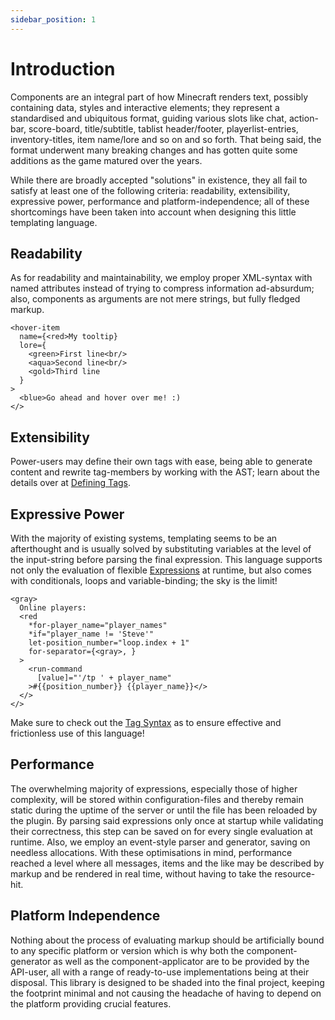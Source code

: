 ```yaml
---
sidebar_position: 1
---
```


# Introduction

Components are an integral part of how Minecraft renders text, possibly containing data, styles and interactive elements; they represent a standardised and ubiquitous format, guiding various slots like chat, action-bar, score-board, title/subtitle, tablist header/footer, playerlist-entries, inventory-titles, item name/lore and so on and so forth. That being said, the format underwent many breaking changes and has gotten quite some additions as the game matured over the years.

While there are broadly accepted "solutions" in existence, they all fail to satisfy at least one of the following criteria: readability, extensibility, expressive power, performance and platform-independence; all of these shortcomings have been taken into account when designing this little templating language.

## Readability

As for readability and maintainability, we employ proper XML-syntax with named attributes instead of trying to compress information ad-absurdum; also, components as arguments are not mere strings, but fully fledged markup.

```component-markup
<hover-item
  name={<red>My tooltip}
  lore={
    <green>First line<br/>
    <aqua>Second line<br/>
    <gold>Third line
  }
>
  <blue>Go ahead and hover over me! :)
</>
```

## Extensibility

Power-users may define their own tags with ease, being able to generate content and rewrite tag-members by working with the AST; learn about the details over at [Defining Tags](./defining_tags.md).

## Expressive Power

With the majority of existing systems, templating seems to be an afterthought and is usually solved by substituting variables at the level of the input-string before parsing the final expression. This language supports not only the evaluation of flexible [Expressions](./expression_syntax.md) at runtime, but also comes with conditionals, loops and variable-binding; the sky is the limit!

```component-markup
<gray>
  Online players:
  <red
    *for-player_name="player_names"
    *if="player_name != 'Steve'"
    let-position_number="loop.index + 1"
    for-separator={<gray>, }
  >
    <run-command
      [value]="'/tp ' + player_name"
    >#{{position_number}} {{player_name}}</>
  </>
</>
```

Make sure to check out the [Tag Syntax](./tag_syntax.md) as to ensure effective and frictionless use of this language!

## Performance

The overwhelming majority of expressions, especially those of higher complexity, will be stored within configuration-files and thereby remain static during the uptime of the server or until the file has been reloaded by the plugin. By parsing said expressions only once at startup while validating their correctness, this step can be saved on for every single evaluation at runtime. Also, we employ an event-style parser and generator, saving on needless allocations. With these optimisations in mind, performance reached a level where all messages, items and the like may be described by markup and be rendered in real time, without having to take the resource-hit.

## Platform Independence

Nothing about the process of evaluating markup should be artificially bound to any specific platform or version which is why both the component-generator as well as the component-applicator are to be provided by the API-user, all with a range of ready-to-use implementations being at their disposal. This library is designed to be shaded into the final project, keeping the footprint minimal and not causing the headache of having to depend on the platform providing crucial features.
